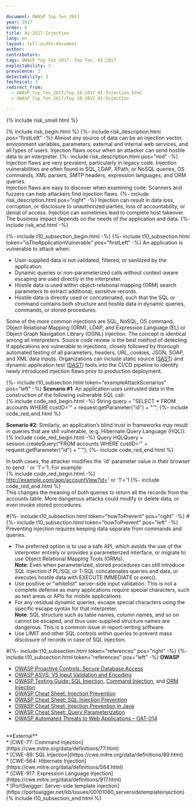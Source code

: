 ```yaml
---

document: OWASP Top Ten 2017
year: 2017
order: 6
title: A1:2017-Injection
lang: en
layout: full-width-document
author:
contributors:
tags: OWASP Top Ten 2017, Top Ten, A1:2017
exploitability: 3
prevalence: 2
detectability: 3
technical: 3
redirect_from:
  - OWASP_Top_Ten_2017/Top_10-2017_A1-Injection.html
  - OWASP_Top_Ten_2017/Top_10-2017_A1-Injection

---
```


{% include risk_small.html %}

{% include risk_begin.html %}
{%- include risk_description.html pos="firstLeft" -%}
Almost any source of data can be an injection vector, environment variables, parameters, external and internal web services, and all types of users. Injection flaws occur when an attacker can send hostile data to an interpreter.
{%- include risk_description.html pos="mid" -%}
Injection flaws are very prevalent, particularly in legacy code. Injection vulnerabilities are often found in SQL, LDAP, XPath, or NoSQL queries, OS commands, XML parsers, SMTP headers, expression languages, and ORM queries.<br>
Injection flaws are easy to discover when examining code. Scanners and fuzzers can help attackers find injection flaws.
{%- include risk_description.html pos="right" -%}
Injection can result in data loss, corruption, or disclosure to unauthorized parties, loss of accountability, or denial of access. Injection can sometimes lead to complete host takeover.<br>
The business impact depends on the needs of the application and data.
{%- include risk_end.html -%}

{%- include t10_subsection_begin.html -%}
{%- include t10_subsection.html token="isTheApplicationVulnerable" pos="firstLeft" -%}
An application is vulnerable to attack when:<br>
* User-supplied data is not validated, filtered, or sanitized by the application.<br>
* Dynamic queries or non-parameterized calls without context-aware escaping are used directly in the interpreter.<br>
* Hostile data is used within object-relational mapping (ORM) search parameters to extract additional, sensitive records.<br>
* Hostile data is directly used or concatenated, such that the SQL or command contains both structure and hostile data in dynamic queries, commands, or stored procedures.<br>

Some of the more common injections are SQL, NoSQL, OS command, Object Relational Mapping (ORM), LDAP, and Expression Language (EL) or Object Graph Navigation Library (OGNL) injection. The concept is identical among all interpreters. Source code review is the best method of detecting if applications are vulnerable to injections, closely followed by thorough automated testing of all parameters, headers, URL, cookies, JSON, SOAP, and XML data inputs. Organizations can include static source ([SAST](/www-community/Source_Code_Analysis_Tools)) and dynamic application test ([DAST](/www-community/Vulnerability_Scanning_Tools)) tools into the CI/CD pipeline to identify newly introduced injection flaws prior to production deployment.

{%- include t10_subsection.html token="exampleAttackScenarios" pos="left" -%}
**Scenario #1**: An application uses untrusted data in the construction of the following vulnerable SQL call:<br>
    {% include code_red_begin.html -%} String query = "SELECT * FROM accounts WHERE custID='" + request.getParameter("id") + "'"; {%- include code_red_end.html %}

**Scenario #2**: Similarly, an application’s blind trust in frameworks may result in queries that are still vulnerable, (e.g. Hibernate Query Language (HQL)):<br>
    {% include code_red_begin.html -%} Query HQLQuery = session.createQuery("FROM accounts WHERE custID='" + request.getParameter("id") + "'"); {%- include code_red_end.html %}

In both cases, the attacker modifies the ‘id’ parameter value in their browser to send: ' or '1'='1. For example:<br>
    {% include code_red_begin.html -%} http://example.com/app/accountView?id=' or '1'='1 {%- include code_red_end.html %}
<br>
This changes the meaning of both queries to return all the records from the accounts table. More dangerous attacks could modify or delete data, or even invoke stored procedures.

#{%- include t10_subsection.html token="howToPrevent" pos="right" -%}
#{%- include t10_subsection.html token="howToPrevent" pos="left" -%}
Preventing injection requires keeping data separate from commands and queries.<br>
* The preferred option is to use a safe API, which avoids the use of the interpreter entirely or provides a parameterized interface, or migrate to use Object Relational Mapping Tools (ORMs).<br>
**Note**: Even when parameterized, stored procedures can still introduce SQL injection if PL/SQL or T-SQL concatenates queries and data, or executes hostile data with EXECUTE IMMEDIATE or exec().<br>
* Use positive or "whitelist" server-side input validation. This is not a complete defense as many applications require special characters, such as text areas or APIs for mobile applications.<br>
* For any residual dynamic queries, escape special characters using the specific escape syntax for that interpreter.<br>
**Note**: SQL structure such as table names, column names, and so on cannot be escaped, and thus user-supplied structure names are dangerous. This is a common issue in report-writing software.<br>
* Use LIMIT and other SQL controls within queries to prevent mass disclosure of records in case of SQL injection.

#{%- include t10_subsection.html token="references" pos="right" -%}
{%- include t10_subsection.html token="references" pos="left" -%}
**OWASP**<br>
* [OWASP Proactive Controls: Secure Database Access](/www-project-proactive-controls/v3/en/c3-secure-database)<br>
* [OWASP ASVS: V5 Input Validation and Encoding](/www-project-application-security-verification-standard)<br>
* [OWASP Testing Guide: SQL Injection,](/www-project-web-security-testing-guide/latest/4-Web_Application_Security_Testing/07-Input_Validation_Testing/05-Testing_for_SQL_Injection) [Command Injection](/www-project-web-security-testing-guide/latest/4-Web_Application_Security_Testing/07-Input_Validation_Testing/12-Testing_for_Command_Injection), and [ORM Injection](/www-project-web-security-testing-guide/latest/4-Web_Application_Security_Testing/07-Input_Validation_Testing/05.7-Testing_for_ORM_Injection)<br>
* [OWASP Cheat Sheet: Injection Prevention](https://cheatsheetseries.owasp.org/cheatsheets/Injection_Prevention_Cheat_Sheet.html)<br>
* [OWASP Cheat Sheet: SQL Injection Prevention](https://cheatsheetseries.owasp.org/cheatsheets/SQL_Injection_Prevention_Cheat_Sheet.html)<br>
* [OWASP Cheat Sheet: Injection Prevention in Java](https://cheatsheetseries.owasp.org/cheatsheets/Injection_Prevention_Cheat_Sheet_in_Java.html)<br>
* [OWASP Cheat Sheet: Query Parameterization](https://cheatsheetseries.owasp.org/cheatsheets/Query_Parameterization_Cheat_Sheet.html)<br>
* [OWASP Automated Threats to Web Applications – OAT-014](/www-project-automated-threats-to-web-applications/)<br>
<br>
**External**<br>
* [CWE-77: Command Injection](https://cwe.mitre.org/data/definitions/77.html)<br>
* [CWE-89: SQL Injection](https://cwe.mitre.org/data/definitions/89.html)<br>
* [CWE-564: Hibernate Injection](https://cwe.mitre.org/data/definitions/564.html)<br>
* [CWE-917: Expression Language Injection](https://cwe.mitre.org/data/definitions/917.html)<br>
* [PortSwigger: Server-side template injection](https://portswigger.net/kb/issues/00101080_serversidetemplateinjection)
{% include t10_subsection_end.html %}
